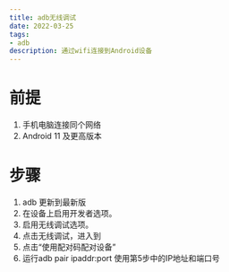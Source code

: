 ```yaml
---
title: adb无线调试
date: 2022-03-25
tags:
- adb
description: 通过wifi连接到Android设备
---
```

# 前提
1. 手机电脑连接同个网络
2. Android 11 及更高版本

# 步骤
1. adb 更新到最新版
2. 在设备上启用开发者选项。
3. 启用无线调试选项。
   <el-image
    class="w-6/12 mt-2 block"
    src="https://ad.qiniu.huishimed.com/1648198563029.jpg"
    :preview-src-list="['https://ad.qiniu.huishimed.com/1648198563029.jpg']">
    </el-image>
4. 点击无线调试，进入到
  <el-image
    class="w-6/12 mt-2 block"
    src="https://ad.qiniu.huishimed.com/1648199337728.jpg"
    :preview-src-list="['https://ad.qiniu.huishimed.com/1648199337728.jpg']">
    </el-image>
5. 点击“使用配对码配对设备”
   <el-image
    class="w-6/12 mt-2 block"
    src="https://ad.qiniu.huishimed.com/1648199904275.jpg"
    :preview-src-list="['https://ad.qiniu.huishimed.com/1648199904275.jpg']">
    </el-image>
6. 运行adb pair ipaddr:port 使用第5步中的IP地址和端口号
  <el-image
    class="w-6/12 mt-2 block"
    src="https://ad.qiniu.huishimed.com/1648199950811.png"
    :preview-src-list="['https://ad.qiniu.huishimed.com/1648199950811.png']">
    </el-image>
<comment />

<style scoped>
@import '@/.vitepress/theme/reset-tailwind'

</style>